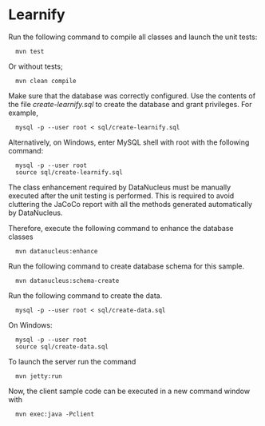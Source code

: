 Learnify
========

Run the following command to compile all classes and launch the unit tests:

      mvn test

Or without tests;

      mvn clean compile

Make sure that the database was correctly configured. Use the contents of the file *create-learnify.sql* to create the database and grant privileges. For example,

      mysql -p --user root < sql/create-learnify.sql

Alternatively, on Windows, enter MySQL shell with root with the following command:

      mysql -p --user root
      source sql/create-learnify.sql

The class enhancement required by DataNucleus must be manually executed after the unit testing is performed.
This is required to avoid cluttering the JaCoCo report with all the methods generated automatically by DataNucleus.

Therefore, execute the following command to enhance the database classes

      mvn datanucleus:enhance

Run the following command to create database schema for this sample.

      mvn datanucleus:schema-create

Run the following command to create the data.

      mysql -p --user root < sql/create-data.sql

On Windows:

      mysql -p --user root
      source sql/create-data.sql  

To launch the server run the command

      mvn jetty:run

Now, the client sample code can be executed in a new command window with
      
      mvn exec:java -Pclient
